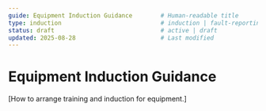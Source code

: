 ```yaml
---
guide: Equipment Induction Guidance        # Human-readable title
type: induction                            # induction | fault-reporting | safety-policy | other
status: draft                              # active | draft
updated: 2025-08-28                        # Last modified
---
```

# Equipment Induction Guidance

[How to arrange training and induction for equipment.]